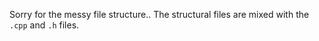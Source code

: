 Sorry for the messy file structure.. The structural files are mixed with the `.cpp` and `.h` files.
